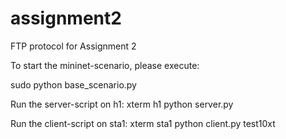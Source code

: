 # assignment2
FTP protocol for Assignment 2

To start the mininet-scenario, please execute:

sudo python base_scenario.py

Run the server-script on h1:
    xterm h1
    python server.py

Run the client-script on sta1:
    xterm sta1
    python client.py test10xt

